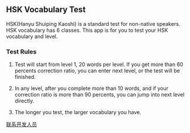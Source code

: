 ## HSK Vocabulary Test

HSK(Hanyu Shuiping Kaoshi) is a standard test for non-native speakers. HSK vocabulary has 6 classes. This app is for you to test your HSK vocabulary and level.


### Test Rules

1. Test will start from level 1, 20 words per level. If you get more than 60 percents correction ratio, you can enter next level, or the test will be finished.

2. In any level, after you complete more than 10 words, and if your correction ratio is more than 90 percents, you can jump into next level directly.

3. The longer you test, the larger vocabulary you have.


<p>
<a href="https://lanyue0731.github.io/hsksupport/support.html">联系开发人员</a>
</p>
